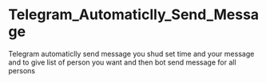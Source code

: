 # Telegram_Automaticlly_Send_Message
 Telegram automaticlly send message  you shud set time and your message and to give list of person you want and then bot send message for all persons

